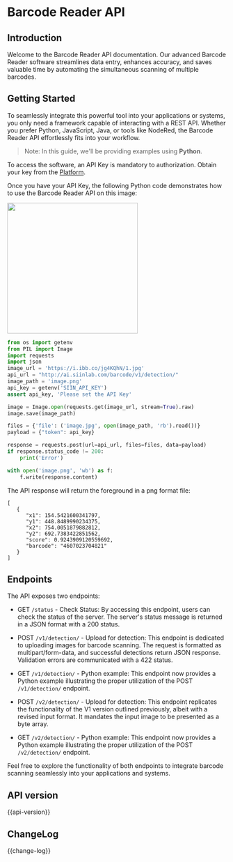 # Barcode Reader API

## Introduction
Welcome to the Barcode Reader API documentation. Our advanced Barcode Reader software streamlines data entry, enhances accuracy, and saves valuable time by automating the simultaneous scanning of multiple barcodes.

## Getting Started
To seamlessly integrate this powerful tool into your applications or systems, you only need a framework capable of interacting with a REST API. Whether you prefer Python, JavaScript, Java, or tools like NodeRed, the Barcode Reader API effortlessly fits into your workflow.

> Note: In this guide, we'll be providing examples using **Python**.

To access the software, an API Key is mandatory to authorization. Obtain your key from the [Platform](https://platform.siinlab.com/active_products).   

Once you have your API Key, the following Python code demonstrates how to use the Barcode Reader API on this image:

<img src="https://siin.b-cdn.net/images/barcode.jpeg" height="300px">

```python
from os import getenv
from PIL import Image
import requests
import json
image_url = 'https://i.ibb.co/jg4KQhN/1.jpg'
api_url = "http://ai.siinlab.com/barcode/v1/detection/"
image_path = 'image.png'
api_key = getenv('SIIN_API_KEY')
assert api_key, 'Please set the API Key'

image = Image.open(requests.get(image_url, stream=True).raw)
image.save(image_path)

files = {'file': ('image.jpg', open(image_path, 'rb').read())}
payload = {"token": api_key}

response = requests.post(url=api_url, files=files, data=payload)
if response.status_code != 200:
    print('Error')

with open('image.png', 'wb') as f:
    f.write(response.content)
```

The API response will return the foreground in a png format file:
```
[
   {
      "x1": 154.5421600341797,
      "y1": 448.8489990234375,
      "x2": 754.0051879882812,
      "y2": 692.7383422851562,
      "score": 0.9243909120559692,
      "barcode": "4607023704821"
   }
]
```
## Endpoints
The API exposes two endpoints:

- GET `/status` - Check Status:
By accessing this endpoint, users can check the status of the server. The server's status message is returned in a JSON format with a 200 status.

- POST `/v1/detection/` - Upload for detection:
This endpoint is dedicated to uploading images for barcode scanning. The request is formatted as multipart/form-data, and successful detections return JSON response. Validation errors are communicated with a 422 status.

- GET `/v1/detection/` - Python example:
This endpoint now provides a Python example illustrating the proper utilization of the POST `/v1/detection/` endpoint.

- POST `/v2/detection/` - Upload for detection:
This endpoint replicates the functionality of the V1 version outlined previously, albeit with a revised input format. It mandates the input image to be presented as a byte array.

- GET `/v2/detection/` - Python example:
This endpoint now provides a Python example illustrating the proper utilization of the POST `/v2/detection/` endpoint.

Feel free to explore the functionality of both endpoints to integrate barcode scanning seamlessly into your applications and systems.

## API version
{{api-version}}

## ChangeLog
{{change-log}}
